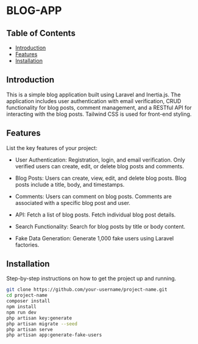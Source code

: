 # BLOG-APP

## Table of Contents

- [Introduction](#introduction)
- [Features](#features)
- [Installation](#installation)

## Introduction

This is a simple blog application built using Laravel and Inertia.js. The application includes user authentication with email verification, CRUD functionality for blog posts, comment management, and a RESTful API for interacting with the blog posts. Tailwind CSS is used for front-end styling.

## Features

List the key features of your project:

- User Authentication:
Registration, login, and email verification.
Only verified users can create, edit, or delete blog posts and comments.

- Blog Posts:
Users can create, view, edit, and delete blog posts.
Blog posts include a title, body, and timestamps.

- Comments:
Users can comment on blog posts.
Comments are associated with a specific blog post and user.

- API:
Fetch a list of blog posts.
Fetch individual blog post details.

- Search Functionality:
Search for blog posts by title or body content.

- Fake Data Generation:
Generate 1,000 fake users using Laravel factories.

## Installation

Step-by-step instructions on how to get the project up and running.

```bash
git clone https://github.com/your-username/project-name.git
cd project-name
composer install
npm install
npm run dev
php artisan key:generate
php artisan migrate --seed
php artisan serve
php artisan app:generate-fake-users

